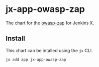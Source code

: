 # jx-app-owasp-zap

The chart for the [owasp-zap](https://www.zaproxy.org/) for Jenkins X.

## Install

This chart can be intalled using the `jx` CLI.

```shell
jx add app jx-app-owasp-zap
```
